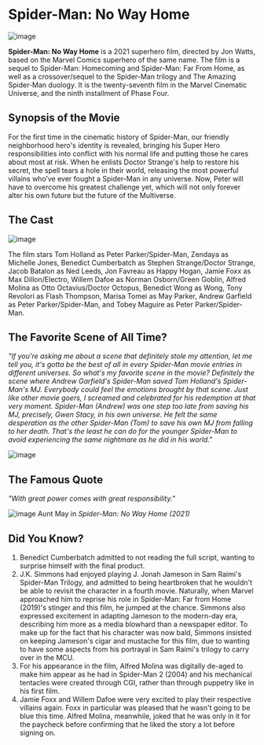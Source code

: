 # Spider-Man: No Way Home
![image](https://github.com/user-attachments/assets/fe03a7a2-3d63-400f-a2b3-c84c8f2b5d0b)

**Spider-Man: No Way Home** is a 2021 superhero film, directed by Jon Watts, based on the Marvel Comics superhero of the same name. The film is a sequel to Spider-Man: Homecoming and Spider-Man: Far From Home, as well as a crossover/sequel to the Spider-Man trilogy and The Amazing Spider-Man duology. It is the twenty-seventh film in the Marvel Cinematic Universe, and the ninth installment of Phase Four. 


## Synopsis of the Movie
For the first time in the cinematic history of Spider-Man, our friendly neighborhood hero's identity is revealed, bringing his Super Hero responsibilities into conflict with his normal life and putting those he cares about most at risk. When he enlists Doctor Strange's help to restore his secret, the spell tears a hole in their world, releasing the most powerful villains who’ve ever fought a Spider-Man in any universe. Now, Peter will have to overcome his greatest challenge yet, which will not only forever alter his own future but the future of the Multiverse.

## The Cast
  ![image](https://github.com/user-attachments/assets/2217ff20-5a28-4cb5-bed1-be4568342272)

The film stars Tom Holland as Peter Parker/Spider-Man, Zendaya as Michelle Jones, Benedict Cumberbatch as Stephen Strange/Doctor Strange, Jacob Batalon as Ned Leeds, Jon Favreau as Happy Hogan, Jamie Foxx as Max Dillon/Electro, Willem Dafoe as Norman Osborn/Green Goblin, Alfred Molina as Otto Octavius/Doctor Octopus, Benedict Wong as Wong, Tony Revolori as Flash Thompson, Marisa Tomei as May Parker, Andrew Garfield as Peter Parker/Spider-Man, and Tobey Maguire as Peter Parker/Spider-Man.

## The Favorite Scene of All Time?
_"If you're asking me about a scene that definitely stole my attention, let me tell you, it's gotta be the best of all in every Spider-Man movie entries in different universes. So what's my favorite scene in the movie? Definitely the scene where Andrew Garfield's Spider-Man saved Tom Holland's Spider-Man's MJ. Everybody could feel the emotions brought by that scene. Just like other movie goers, I screamed and celebrated for his redemption at that very moment. Spider-Man (Andrew) was one step too late from saving his MJ, precisely, Gwen Stacy, in his own universe. He felt the same desperation as the other Spider-Man (Tom) to save his own MJ from falling to her death. That's the least he can do for the younger Spider-Man to avoid experiencing the same nightmare as he did in his world."_

![image](https://github.com/user-attachments/assets/9f4d4670-d50c-48ba-91f4-897c94c9036c)

## The Famous Quote

_"With great power comes with great responsibility."_ 

![image](https://github.com/user-attachments/assets/71843f99-67b0-4234-8541-c4ada3b3e7f9)
Aunt May in _Spider-Man: No Way Home (2021)_

## Did You Know?
1. Benedict Cumberbatch admitted to not reading the full script, wanting to surprise himself with the final product.
2. J.K. Simmons had enjoyed playing J. Jonah Jameson in Sam Raimi's Spider-Man Trilogy, and admitted to being heartbroken that he wouldn't be able to revisit the character in a fourth movie. Naturally, when Marvel approached him to reprise his role in Spider-Man: Far from Home (2019)'s stinger and this film, he jumped at the chance. Simmons also expressed excitement in adapting Jameson to the modern-day era, describing him more as a media blowhard than a newspaper editor. To make up for the fact that his character was now bald, Simmons insisted on keeping Jameson's cigar and mustache for this film, due to wanting to have some aspects from his portrayal in Sam Raimi's trilogy to carry over in the MCU.
3. For his appearance in the film, Alfred Molina was digitally de-aged to make him appear as he had in Spider-Man 2 (2004) and his mechanical tentacles were created through CGI, rather than through puppetry like in his first film.
4. Jamie Foxx and Willem Dafoe were very excited to play their respective villains again. Foxx in particular was pleased that he wasn't going to be blue this time. Alfred Molina, meanwhile, joked that he was only in it for the paycheck before confirming that he liked the story a lot before signing on.

